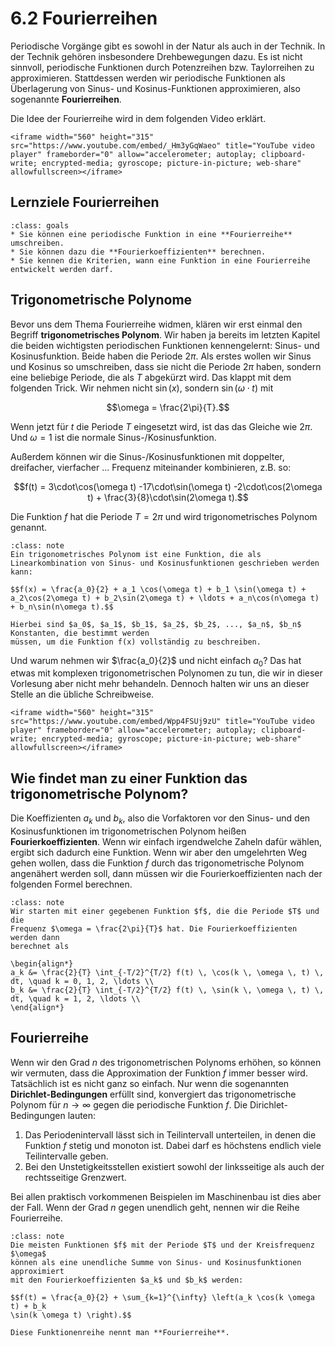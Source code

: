 # 6.2 Fourierreihen

Periodische Vorgänge gibt es sowohl in der Natur als auch in der Technik. In der
Technik gehören insbesondere Drehbewegungen dazu. Es ist nicht sinnvoll,
periodische Funktionen durch Potenzreihen bzw. Taylorreihen zu approximieren.
Stattdessen werden wir periodische Funktionen als Überlagerung von Sinus- und
Kosinus-Funktionen approximieren, also sogenannte **Fourierreihen**.

Die Idee der Fourierreihe wird in dem folgenden Video erklärt.

```{dropdown} Video "Fourierreihe Übersicht" von Daniel Jung
<iframe width="560" height="315" src="https://www.youtube.com/embed/_Hm3yGqWaeo" title="YouTube video player" frameborder="0" allow="accelerometer; autoplay; clipboard-write; encrypted-media; gyroscope; picture-in-picture; web-share" allowfullscreen></iframe>
```

## Lernziele Fourierreihen

```{admonition} Lernziele
:class: goals
* Sie können eine periodische Funktion in eine **Fourierreihe** umschreiben.
* Sie können dazu die **Fourierkoeffizienten** berechnen. 
* Sie kennen die Kriterien, wann eine Funktion in eine Fourierreihe entwickelt werden darf.
```

## Trigonometrische Polynome

Bevor uns dem Thema Fourierreihe widmen, klären wir erst einmal den Begriff
**trigonometrisches Polynom**. Wir haben ja bereits im letzten Kapitel die
beiden wichtigsten periodischen Funktionen kennengelernt: Sinus- und
Kosinusfunktion. Beide haben die Periode $2\pi$. Als erstes wollen wir Sinus
und Kosinus so umschreiben, dass sie nicht die Periode $2\pi$ haben, sondern
eine beliebige Periode, die als $T$ abgekürzt wird. Das klappt mit dem folgenden
Trick. Wir nehmen nicht $\sin(x)$, sondern $\sin(\omega \cdot t)$ mit

$$\omega = \frac{2\pi}{T}.$$

Wenn jetzt für $t$ die Periode $T$ eingesetzt wird, ist das das Gleiche wie
$2\pi$. Und $\omega = 1$ ist die normale Sinus-/Kosinusfunktion.

Außerdem können wir die Sinus-/Kosinusfunktionen mit doppelter, dreifacher,
vierfacher ... Frequenz miteinander kombinieren, z.B. so:

$$f(t) = 3\cdot\cos(\omega t) -17\cdot\sin(\omega t) -2\cdot\cos(2\omega t) +
\frac{3}{8}\cdot\sin(2\omega t).$$

Die Funktion $f$ hat die Periode $T = 2\pi$ und wird trigonometrisches Polynom
genannt.

```{admonition} Was ist ... ein trigonometrisches Polynom?
:class: note
Ein trigonometrisches Polynom ist eine Funktion, die als Linearkombination von Sinus- und Kosinusfunktionen geschrieben werden kann:

$$f(x) = \frac{a_0}{2} + a_1 \cos(\omega t) + b_1 \sin(\omega t) + a_2\cos(2\omega t) + b_2\sin(2\omega t) + \ldots + a_n\cos(n\omega t) + b_n\sin(n\omega t).$$

Hierbei sind $a_0$, $a_1$, $b_1$, $a_2$, $b_2$, ..., $a_n$, $b_n$ Konstanten, die bestimmt werden
müssen, um die Funktion f(x) vollständig zu beschreiben.
```

Und warum nehmen wir $\frac{a_0}{2}$ und nicht einfach $a_0$? Das hat etwas mit
komplexen trigonometrischen Polynomen zu tun, die wir in dieser Vorlesung aber
nicht mehr behandeln. Dennoch halten wir uns an dieser Stelle an die übliche
Schreibweise.

```{dropdown} Video "Vorbereitung Fourierreihe Sinus/Kosinus" von Daniel Jung
<iframe width="560" height="315" src="https://www.youtube.com/embed/Wpp4FSUj9zU" title="YouTube video player" frameborder="0" allow="accelerometer; autoplay; clipboard-write; encrypted-media; gyroscope; picture-in-picture; web-share" allowfullscreen></iframe>
```

## Wie findet man zu einer Funktion das trigonometrische Polynom?

Die Koeffizienten $a_k$ und $b_k$, also die Vorfaktoren vor den Sinus- und den
Kosinusfunktionen im trigonometrischen Polynom heißen **Fourierkoeffizienten**.
Wenn wir einfach irgendwelche Zaheln dafür wählen, ergibt sich dadurch eine
Funktion. Wenn wir aber den umgelehrten Weg gehen wollen, dass die Funktion $f$
durch das trigonometrische Polynom angenähert werden soll, dann müssen wir die
Fourierkoeffizienten nach der folgenden Formel berechnen.

```{admonition} Wie werden die Fourierkoeffizienten berechnet?
:class: note
Wir starten mit einer gegebenen Funktion $f$, die die Periode $T$ und die
Frequenz $\omega = \frac{2\pi}{T}$ hat. Die Fourierkoeffizienten werden dann
berechnet als

\begin{align*}
a_k &= \frac{2}{T} \int_{-T/2}^{T/2} f(t) \, \cos(k \, \omega \, t) \, dt, \quad k = 0, 1, 2, \ldots \\
b_k &= \frac{2}{T} \int_{-T/2}^{T/2} f(t) \, \sin(k \, \omega \, t) \, dt, \quad k = 1, 2, \ldots \\
\end{align*}
```

## Fourierreihe

Wenn wir den Grad $n$ des trigonometrischen Polynoms erhöhen, so können wir
vermuten, dass die Approximation der Funktion $f$ immer besser wird. Tatsächlich
ist es nicht ganz so einfach. Nur wenn die sogenannten **Dirichlet-Bedingungen**
erfüllt sind, konvergiert das trigonometrische Polynom für $n \to \infty$ gegen
die periodische Funktion $f$. Die Dirichlet-Bedingungen lauten:

1. Das Periodenintervall lässt sich in Teilintervall unterteilen, in denen die
   Funktion $f$ stetig und monoton ist. Dabei darf es höchstens endlich viele
   Teilintervalle geben.
2. Bei den Unstetigkeitsstellen existiert sowohl der linksseitige als auch der
   rechtsseitige Grenzwert.

Bei allen praktisch vorkommenen Beispielen im Maschinenbau ist dies aber der
Fall. Wenn der Grad $n$ gegen unendlich geht, nennen wir die Reihe Fourierreihe.

```{admonition} Was ist ... die Fourierreihe?
:class: note
Die meisten Funktionen $f$ mit der Periode $T$ und der Kreisfrequenz $\omega$
können als eine unendliche Summe von Sinus- und Kosinusfunktionen approximiert
mit den Fourierkoeffizienten $a_k$ und $b_k$ werden:

$$f(t) = \frac{a_0}{2} + \sum_{k=1}^{\infty} \left(a_k \cos(k \omega t) + b_k
\sin(k \omega t) \right).$$

Diese Funktionenreihe nennt man **Fourierreihe**.
```

